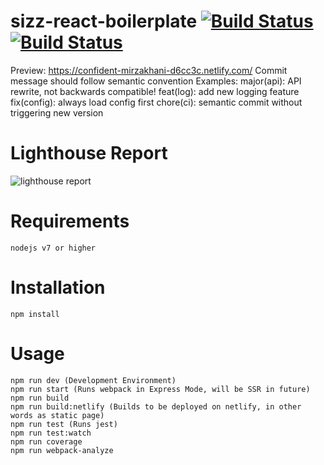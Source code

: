 # sizz-react-boilerplate [![Build Status](https://travis-ci.org/sizzlorox/sizz-react-boilerplate.svg?branch=master)](https://travis-ci.org/sizzlorox/React-Boilerplate) [![Build Status](https://img.shields.io/packagist/l/doctrine/orm.svg)](https://github.com/sizzlorox/sizz-react-boilerplate/blob/master/LICENSE) 
Preview: https://confident-mirzakhani-d6cc3c.netlify.com/
Commit message should follow semantic convention
Examples:
  major(api): API rewrite, not backwards compatible!
  feat(log): add new logging feature
  fix(config): always load config first
  chore(ci): semantic commit without triggering new version

# Lighthouse Report
![lighthouse report](https://i.imgur.com/TXHIt6Y.png)

# Requirements
```
nodejs v7 or higher
```

# Installation
```
npm install
```

# Usage
```
npm run dev (Development Environment)
npm run start (Runs webpack in Express Mode, will be SSR in future)
npm run build
npm run build:netlify (Builds to be deployed on netlify, in other words as static page)
npm run test (Runs jest)
npm run test:watch
npm run coverage
npm run webpack-analyze
```
